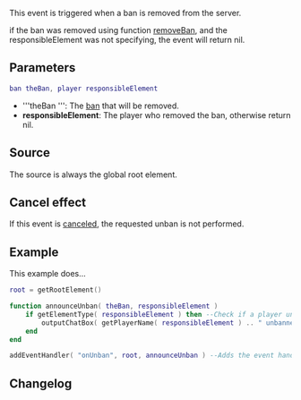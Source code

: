 This event is triggered when a ban is removed from the server.

if the ban was removed using function [removeBan](/docs/removeBan.md "wikilink"), and the responsibleElement was not specifying, the event will return nil.

Parameters
----------

``` lua
ban theBan, player responsibleElement
```

-   '''theBan ''': The [ban](/docs/ban.md "wikilink") that will be removed.
-   **responsibleElement**: The player who removed the ban, otherwise return nil.

Source
------

The source is always the global root element.

Cancel effect
-------------

If this event is [canceled](/docs/Event_system#Canceling.md "wikilink"), the requested unban is not performed.

Example
-------

This example does...

``` lua
root = getRootElement()

function announceUnban( theBan, responsibleElement )
    if getElementType( responsibleElement ) then --Check if a player unbanned the IP/Serial
        outputChatBox( getPlayerName( responsibleElement ) .. " unbanned " .. ( getBanSerial(theBan) or getBanIP(theBan) ) ) --Output to the chatbox saying the player has unbanned the IP/Serial
    end
end

addEventHandler( "onUnban", root, announceUnban ) --Adds the event handler for 'onUnban'
```

Changelog
---------
